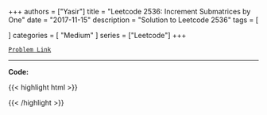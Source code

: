 
+++
authors = ["Yasir"]
title = "Leetcode 2536: Increment Submatrices by One"
date = "2017-11-15"
description = "Solution to Leetcode 2536"
tags = [
    
]
categories = [
    "Medium"
]
series = ["Leetcode"]
+++



[`Problem Link`](https://leetcode.com/problems/increment-submatrices-by-one/description/)

---

**Code:**

{{< highlight html >}}

{{< /highlight >}}


